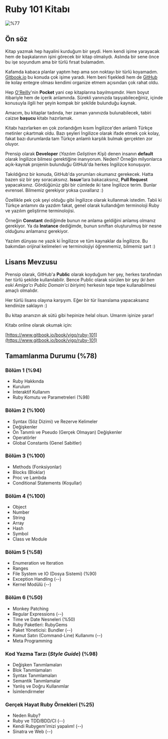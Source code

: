 # Ruby 101 Kitabı

![%77](http://progressed.io/bar/77?title=genel "Genel Tamamlanma %77")

## Ön söz

Kitap yazmak hep hayalini kurduğum bir şeydi. Hem kendi işime yarayacak hem de başkalarının işini görecek bir kitap olmalıydı. Aslında bir sene önce bu işe soyundum ama bir türlü fırsat bulamadım.

Kafamda kabaca planlar yaptım hep ama son noktayı bir türlü koyamadım. [Gitbook.io](http://gitbook.io) bu konuda çok işime yaradı. Hem beni fişekledi hem de [GitHub](http://github.com) ile kolay entegre olması kendimi organize etmem açısından çok rahat oldu.

Hep [O'Reilly](http://www.oreilly.com/)'nin **Pocket** yani cep kitaplarına bayılmışımdır. Hem boyut itibariyle hem de içerik anlamında. Sürekli yanınızda taşıyabileceğiniz, içinde konusuyla ilgili her şeyin kompak bir şekilde bulunduğu kaynak.

Amacım, bu kitaplar tadında, her zaman yanınızda bulunabilecek, tabiri caizse **başucu** kitabı hazırlamak.

Kitabı hazırlarken en çok zorlandığım kısım İngilizce'den anlamlı Türkçe metinler çıkartmak oldu. Bazı şeyleri İngilizce olarak ifade etmek çok kolay, fakat bazı durumlarda tam Türkçe anlamlı karşılık bulmak gerçekten zor oluyor.

Prensip olarak **Developer** (_Yazılım Geliştiren Kişi_) denen insanın **default** olarak İngilizce bilmesi gerektiğine inanıyorum. Neden? Örneğin milyonlarca açık-kaynak projenin bulunduğu GitHub'da herkes İngilizce konuşuyor.

Takıldığınız bir konuda, GitHub'da yorumları okumanız gerekecek. Hatta bazen siz bir şey soracaksınız. **Issue**'lara bakacaksınız, **Pull Request** yapacaksınız. Gördüğünüz gibi bir cümlede iki tane İngilizce terim. Bunlar evrensel. Bilmemiz gerekiyor yoksa çuvallarız :)

Özellikle pek çok şeyi olduğu gibi İngilizce olarak kullanmak istedim. Tabii ki Türkçe anlamını da yazdım fakat, genel olarak kullandığım terminoloji Ruby ve yazılım geliştirme terminolojisi.

Örneğin **Constant** dediğimde bunun ne anlama geldiğini anlamış olmanız gerekiyor. Ya da **Instance** dediğimde, bunun sınıftan oluşturulmuş bir nesne olduğunu anlamanız gerekiyor.

Yazılım dünyası ne yazık ki İngilizce ve tüm kaynaklar da İngilizce. Bu bakımdan orijinal kelimeleri ve terminolojiyi öğrenmemiz, bilmemiz şart :)

## Lisans Mevzusu

Prensip olarak, GitHub'a **Public** olarak koyduğum her şey, herkes tarafından her türlü şekilde kullanılabilir. Bence Public olarak sürülen bir şey (_ki ben eski Amiga'cı Public Domain'ci biriyim_) herkesin tepe tepe kullanabilmesi amaçlı olmalıdır.

Her türlü lisans olayına karşıyım. Eğer bir tür lisanslama yapacaksanız kendinize saklayın :)

Bu kitap ananızın ak sütü gibi hepinize helal olsun. Umarım işinize yarar!

Kitabı online olarak okumak için:

[https://www.gitbook.io/book/vigo/ruby-101](https://www.gitbook.io/book/vigo/ruby-101)


## Tamamlanma Durumu (%78)

### Bölüm 1 (%94)

* Ruby Hakkında
* Kurulum
* İnteraktif Kullanım
* Ruby Komutu ve Parametreleri (%98)

### Bölüm 2 (%100)

* Syntax (Söz Dizimi) ve Rezerve Kelimeler
* Değişkenler
* Ön Tanımlı ve Pseudo (Gerçek Olmayan) Değişkenler
* Operatörler
* Global Constants (Genel Sabitler)

### Bölüm 3 (%100)

* Methods (Fonksiyonlar)
* Blocks (Bloklar)
* Proc ve Lambda
* Conditional Statements (Koşullar)

### Bölüm 4 (%100)

* Object
* Number
* String
* Array
* Hash
* Symbol
* Class ve Module

### Bölüm 5 (%58)

* Enumeration ve Iteration
* Ranges
* File System ve IO (Dosya Sistemi) (%90)
* Exception Handling (--)
* Kernel Modülü (--)

### Bölüm 6 (%50)

* Monkey Patching
* Regular Expressions (--)
* Time ve Date Nesneleri (%50)
* Ruby Paketleri: RubyGems
* Paket Yöneticisi: Bundler (--)
* Komut Satırı (Command-Line) Kullanımı (--)
* Meta Programming

### Kod Yazma Tarzı (_Style Guide_) (%98)

* Değişken Tanımlamaları
* Blok Tanımlamaları
* Syntax Tanımlamaları
* Semantik Tanımlamalar
* Yanlış ve Doğru Kullanımlar
* İsimlendirmeler

### Gerçek Hayat Ruby Örnekleri (%25)

* Neden Ruby?
* Ruby ve TDD/BDD/CI (--)
* Kendi Rubygem'imizi yapalım! (--)
* Sinatra ve Web (--)
